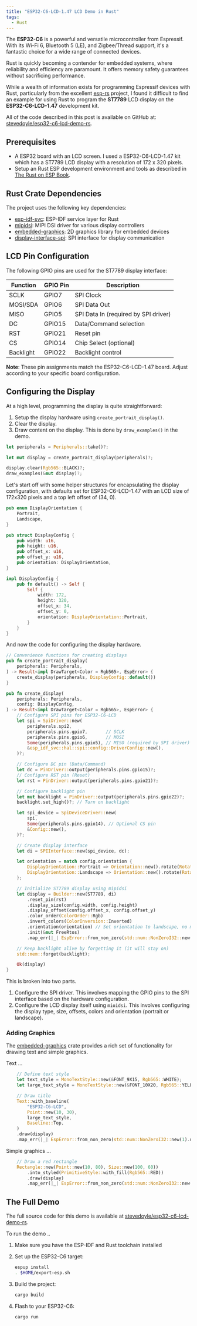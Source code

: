 ```yaml
---
title: "ESP32-C6-LCD-1.47 LCD Demo in Rust"
tags:
  - Rust
---
```


The **ESP32-C6** is a powerful and versatile microcontroller from Espressif. With
its Wi-Fi 6, Bluetooth 5 (LE), and Zigbee/Thread support, it's a fantastic
choice for a wide range of connected devices.

Rust is quickly becoming a contender for embedded systems, where reliability and
efficiency are paramount. It offers memory safety guarantees without sacrificing
performance.

While a wealth of information exists for programming Espressif devices with
Rust, particularly from the excellent [esp-rs](https://github.com/esp-rs)
project, I found it difficult to find an example for using Rust to program the
**ST7789** LCD display on the **ESP32-C6-LCD-1.47** development kit.

All of the code described in this post is available on GitHub at:
[stevedoyle/esp32-c6-lcd-demo-rs](https://github.com/stevedoyle/esp32-c6-lcd-demo-rs/tree/master).

## Prerequisites

- A ESP32 board with an LCD screen. I used a ESP32-C6-LCD-1.47 kit which has a
  ST7789 LCD display with a resolution of 172 x 320 pixels.
- Setup an Rust ESP development environment and tools as described in [The Rust
  on ESP Book](https://docs.esp-rs.org/book/).

## Rust Crate Dependencies

The project uses the following key dependencies:

- [esp-idf-svc](https://docs.esp-rs.org/esp-idf-svc/esp_idf_svc/): ESP-IDF
  service layer for Rust
- [mipidsi](https://docs.rs/mipidsi/latest/mipidsi/): MIPI DSI driver for
  various display controllers
- [embedded-graphics](https://docs.rs/embedded-graphics/latest/embedded_graphics/):
  2D graphics library for embedded devices
- [display-interface-spi](https://docs.rs/display-interface-spi/latest/display_interface_spi/):
  SPI interface for display communication

## LCD Pin Configuration

The following GPIO pins are used for the ST7789 display interface:

| Function | GPIO Pin | Description |
|----------|----------|-------------|
| SCLK     | GPIO7    | SPI Clock |
| MOSI/SDA | GPIO6    | SPI Data Out |
| MISO     | GPIO5    | SPI Data In (required by SPI driver) |
| DC       | GPIO15   | Data/Command selection |
| RST      | GPIO21   | Reset pin |
| CS       | GPIO14   | Chip Select (optional) |
| Backlight| GPIO22   | Backlight control |

**Note**: These pin assignments match the ESP32-C6-LCD-1.47 board. Adjust according to your specific board configuration.

## Configuring the Display

At a high level, programming the display is quite straightforward:

1. Setup the display hardware using `create_portrait_display()`.
2. Clear the display.
3. Draw content on the display. This is done by `draw_examples()` in the demo.

```rust
let peripherals = Peripherals::take()?;

let mut display = create_portrait_display(peripherals)?;

display.clear(Rgb565::BLACK)?;
draw_examples(&mut display)?;
```

Let's start off with some helper structures for encapsulating the display
configuration, with defaults set for ESP32-C6-LCD-1.47 with an LCD size of
172x320 pixels and a top left offset of (34, 0).

```rust
pub enum DisplayOrientation {
    Portrait,
    Landscape,
}

pub struct DisplayConfig {
    pub width: u16,
    pub height: u16,
    pub offset_x: u16,
    pub offset_y: u16,
    pub orientation: DisplayOrientation,
}

impl DisplayConfig {
    pub fn default() -> Self {
        Self {
            width: 172,
            height: 320,
            offset_x: 34,
            offset_y: 0,
            orientation: DisplayOrientation::Portrait,
        }
    }
}
```

And now the code for configuring the display hardware.

```rust
// Convenience functions for creating displays
pub fn create_portrait_display(
    peripherals: Peripherals,
) -> Result<impl DrawTarget<Color = Rgb565>, EspError> {
    create_display(peripherals, DisplayConfig::default())
}
```

```rust
pub fn create_display(
    peripherals: Peripherals,
    config: DisplayConfig,
) -> Result<impl DrawTarget<Color = Rgb565>, EspError> {
    // Configure SPI pins for ESP32-C6-LCD
    let spi = SpiDriver::new(
        peripherals.spi2,
        peripherals.pins.gpio7,       // SCLK
        peripherals.pins.gpio6,       // MOSI
        Some(peripherals.pins.gpio5), // MISO (required by SPI driver)
        &esp_idf_svc::hal::spi::config::DriverConfig::new(),
    )?;

    // Configure DC pin (Data/Command)
    let dc = PinDriver::output(peripherals.pins.gpio15)?;
    // Configure RST pin (Reset)
    let rst = PinDriver::output(peripherals.pins.gpio21)?;

    // Configure backlight pin
    let mut backlight = PinDriver::output(peripherals.pins.gpio22)?;
    backlight.set_high()?; // Turn on backlight

    let spi_device = SpiDeviceDriver::new(
        spi,
        Some(peripherals.pins.gpio14), // Optional CS pin
        &Config::new(),
    )?;

    // Create display interface
    let di = SPIInterface::new(spi_device, dc);

    let orientation = match config.orientation {
        DisplayOrientation::Portrait => Orientation::new().rotate(Rotation::Deg0), // Portrait mode
        DisplayOrientation::Landscape => Orientation::new().rotate(Rotation::Deg90), // Landscape mode
    };

    // Initialize ST7789 display using mipidsi
    let display = Builder::new(ST7789, di)
        .reset_pin(rst)
        .display_size(config.width, config.height)
        .display_offset(config.offset_x, config.offset_y)
        .color_order(ColorOrder::Rgb)
        .invert_colors(ColorInversion::Inverted)
        .orientation(orientation) // Set orientation to landscape, no mirroring
        .init(&mut FreeRtos)
        .map_err(|_| EspError::from_non_zero(std::num::NonZeroI32::new(1).unwrap()))?;

    // Keep backlight alive by forgetting it (it will stay on)
    std::mem::forget(backlight);

    Ok(display)
}
```

This is broken into two parts.

1. Configure the SPI driver. This involves mapping the GPIO pins to the SPI interface based on the hardware configuration.
2. Configure the LCD display itself using `mioidsi`. This involves configuring the display type, size, offsets, colors and orientation (portrait or landscape).

### Adding Graphics

The [embedded-graphics](https://docs.rs/embedded-graphics/latest/embedded_graphics/) crate provides a rich set of functionality for drawing text and simple graphics.

Text ...

```rust
    // Define text style
    let text_style = MonoTextStyle::new(&FONT_9X15, Rgb565::WHITE);
    let large_text_style = MonoTextStyle::new(&FONT_10X20, Rgb565::YELLOW);

    // Draw title
    Text::with_baseline(
        "ESP32-C6-LCD",
        Point::new(10, 30),
        large_text_style,
        Baseline::Top,
    )
    .draw(display)
    .map_err(|_| EspError::from_non_zero(std::num::NonZeroI32::new(1).unwrap()))?;
```

Simple graphics ...

```rust
    // Draw a red rectangle
    Rectangle::new(Point::new(10, 80), Size::new(100, 60))
        .into_styled(PrimitiveStyle::with_fill(Rgb565::RED))
        .draw(display)
        .map_err(|_| EspError::from_non_zero(std::num::NonZeroI32::new(1).unwrap()))?;
```

## The Full Demo

The full source code for this demo is available at [stevedoyle/esp32-c6-lcd-demo-rs](https://github.com/stevedoyle/esp32-c6-lcd-demo-rs/tree/master).

To run the demo ..

1. Make sure you have the ESP-IDF and Rust toolchain installed

2. Set up the ESP32-C6 target:

    ```bash
    espup install
    . $HOME/export-esp.sh
    ```

3. Build the project:

    ```bash
    cargo build
    ```

4. Flash to your ESP32-C6:

    ```bash
    cargo run
    ```
